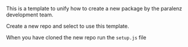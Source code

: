 This is a template to unify how to create a new package by the paralenz development team.

Create a new repo and select to use this template.

When you have cloned the new repo run the `setup.js` file